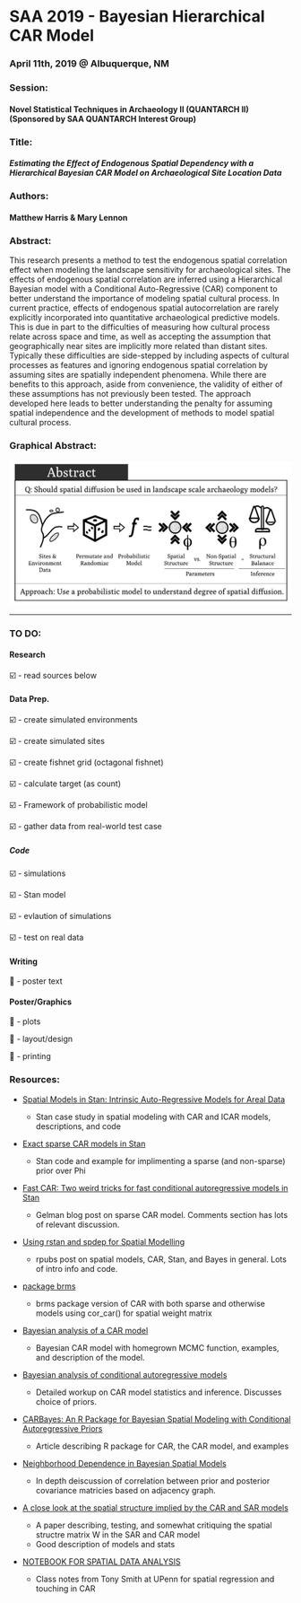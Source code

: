 # SAA 2019 - Bayesian Hierarchical CAR Model 
### April 11th, 2019 @ Albuquerque, NM


### Session: 
#### Novel Statistical Techniques in Archaeology II (QUANTARCH II) (Sponsored by SAA QUANTARCH Interest Group)


### Title: 
#### __*Estimating the Effect of Endogenous Spatial Dependency with a Hierarchical Bayesian CAR Model on Archaeological Site Location Data*__


### Authors: 
#### Matthew Harris & Mary Lennon


### Abstract:
This research presents a method to test the endogenous spatial correlation effect when modeling the landscape sensitivity for archaeological sites. The effects of endogenous spatial correlation are inferred using a Hierarchical Bayesian model with a Conditional Auto-Regressive (CAR) component to better understand the importance of modeling spatial cultural process. In current practice, effects of endogenous spatial autocorrelation are rarely explicitly incorporated into quantitative archaeological predictive models. This is due in part to the difficulties of measuring how cultural process relate across space and time, as well as accepting the assumption that geographically near sites are implicitly more related than distant sites. Typically these difficulties are side-stepped by including aspects of cultural processes as features and ignoring endogenous spatial correlation by assuming sites are spatially independent phenomena. While there are benefits to this approach, aside from convenience, the validity of either of these assumptions has not previously been tested. The approach developed here leads to better understanding the penalty for assuming spatial independence and the development of methods to model spatial cultural process.


### Graphical Abstract:


![Image](./Poster/Graphic_Abstract.jpg?raw=true)


*****

### TO DO:


#### Research

:ballot_box_with_check: - read sources below


#### Data Prep.

:ballot_box_with_check: - create simulated environments

:ballot_box_with_check: - create simulated sites

:ballot_box_with_check: - create fishnet grid (octagonal fishnet)

:ballot_box_with_check: - calculate target (as count)

:ballot_box_with_check: - Framework of probabilistic model

:ballot_box_with_check: - gather data from real-world test case


##### Code

:ballot_box_with_check: - simulations

:ballot_box_with_check: - Stan model

:ballot_box_with_check: - evlaution of simulations

:ballot_box_with_check: - test on real data


#### Writing

:black_square_button: - poster text


####  Poster/Graphics

:black_square_button: - plots

:black_square_button: - layout/design

:black_square_button: - printing


### Resources:


- [Spatial Models in Stan: Intrinsic Auto-Regressive Models for Areal Data](https://mc-stan.org/users/documentation/case-studies/icar_stan.html)
  * Stan case study in spatial modeling with CAR and ICAR models, descriptions, and code

- [Exact sparse CAR models in Stan](https://mc-stan.org/users/documentation/case-studies/mbjoseph-CARStan.html)
  * Stan code and example for implimenting a sparse (and non-sparse) prior over Phi

- [Fast CAR: Two weird tricks for fast conditional autoregressive models in Stan](https://andrewgelman.com/2016/09/02/two-weird-tricks-for-fast-conditional-autoregressive-models-in-stan/)
  * Gelman blog post on sparse CAR model. Comments section has lots of relevant discussion.
  
- [Using rstan and spdep for Spatial Modelling](https://rpubs.com/chrisbrunsdon/carstan)
  * rpubs post on spatial models, CAR, Stan, and Bayes in general. Lots of intro info and code.
  
- [package brms](https://cran.r-project.org/web/packages/brms/brms.pdf)
  * brms package version of CAR with both sparse and otherwise models using cor_car() for spatial weight matrix






- [Bayesian analysis of a CAR model](https://www4.stat.ncsu.edu/~reich/SpatialStats/code/CAR.html)
  * Bayesian CAR model with homegrown MCMC function, examples, and description of the model.


- [Bayesian analysis of conditional autoregressive models](https://www.ism.ac.jp/editsec/aism/pdf/10463_2010_Article_298.pdf)
  * Detailed workup on CAR model statistics and inference. Discusses choice of priors.
  

  
- [CARBayes: An R Package for Bayesian Spatial Modeling with Conditional Autoregressive Priors](https://www.jstatsoft.org/article/view/v055i13/v55i13.pdf)
  * Article describing R package for CAR, the CAR model, and examples 
  



- [Neighborhood Dependence in Bayesian Spatial Models](https://pdfs.semanticscholar.org/60db/f7abf83011690dffd8ae62b805c475c04694.pdf)
  * In depth deiscussion of correlation between prior and posterior covariance matricies based on adjacency graph.
  
  
- [A close look at the spatial structure implied by the CAR and SAR models](https://www4.stat.ncsu.edu/~reich/CUSP/wall.car.sar.pdf)
  * A paper describing, testing, and somewhat critiquing the spatial structre matrix W in the SAR and CAR model
  * Good description of models and stats
  
  
- [NOTEBOOK FOR SPATIAL DATA ANALYSIS ](https://www.seas.upenn.edu/~ese502/NOTEBOOK/Part_III/6_Spatial_Regression_Models_for_Areal_Data_Analysis.pdf)
  * Class notes from Tony Smith at UPenn for spatial regression and touching in CAR
  
